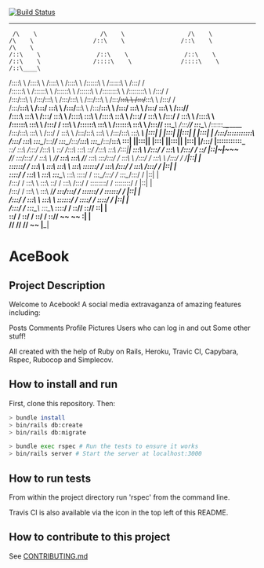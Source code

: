 [![Build Status](https://travis-ci.org/neilcam4/acebook-offtherails.svg?branch=master)](https://travis-ci.org/neilcam4/acebook-offtherails)

_____                    _____                    _____                    _____                   _______                  _______                   _____          
     /\    \                  /\    \                  /\    \                  /\    \                 /::\    \                /::\    \                 /\    \         
    /::\    \                /::\    \                /::\    \                /::\    \               /::::\    \              /::::\    \               /::\____\        
   /::::\    \              /::::\    \              /::::\    \              /::::\    \             /::::::\    \            /::::::\    \             /:::/    /        
  /::::::\    \            /::::::\    \            /::::::\    \            /::::::\    \           /::::::::\    \          /::::::::\    \           /:::/    /         
 /:::/\:::\    \          /:::/\:::\    \          /:::/\:::\    \          /:::/\:::\    \         /:::/~~\:::\    \        /:::/~~\:::\    \         /:::/    /          
/:::/__\:::\    \        /:::/  \:::\    \        /:::/__\:::\    \        /:::/__\:::\    \       /:::/    \:::\    \      /:::/    \:::\    \       /:::/____/           
/::::\   \:::\    \      /:::/    \:::\    \      /::::\   \:::\    \      /::::\   \:::\    \     /:::/    / \:::\    \    /:::/    / \:::\    \     /::::\    \           
/::::::\   \:::\    \    /:::/    / \:::\    \    /::::::\   \:::\    \    /::::::\   \:::\    \   /:::/____/   \:::\____\  /:::/____/   \:::\____\   /::::::\____\________  
/:::/\:::\   \:::\    \  /:::/    /   \:::\    \  /:::/\:::\   \:::\    \  /:::/\:::\   \:::\ ___\ |:::|    |     |:::|    ||:::|    |     |:::|    | /:::/\:::::::::::\    \
/:::/  \:::\   \:::\____\/:::/____/     \:::\____\/:::/__\:::\   \:::\____\/:::/__\:::\   \:::|    ||:::|____|     |:::|    ||:::|____|     |:::|    |/:::/  |:::::::::::\____\
\::/    \:::\  /:::/    /\:::\    \      \::/    /\:::\   \:::\   \::/    /\:::\   \:::\  /:::|____| \:::\    \   /:::/    /  \:::\    \   /:::/    / \::/   |::|~~~|~~~~~     
\/____/ \:::\/:::/    /  \:::\    \      \/____/  \:::\   \:::\   \/____/  \:::\   \:::\/:::/    /   \:::\    \ /:::/    /    \:::\    \ /:::/    /   \/____|::|   |          
      \::::::/    /    \:::\    \               \:::\   \:::\    \       \:::\   \::::::/    /     \:::\    /:::/    /      \:::\    /:::/    /          |::|   |          
       \::::/    /      \:::\    \               \:::\   \:::\____\       \:::\   \::::/    /       \:::\__/:::/    /        \:::\__/:::/    /           |::|   |          
       /:::/    /        \:::\    \               \:::\   \::/    /        \:::\  /:::/    /         \::::::::/    /          \::::::::/    /            |::|   |          
      /:::/    /          \:::\    \               \:::\   \/____/          \:::\/:::/    /           \::::::/    /            \::::::/    /             |::|   |          
     /:::/    /            \:::\    \               \:::\    \               \::::::/    /             \::::/    /              \::::/    /              |::|   |          
    /:::/    /              \:::\____\               \:::\____\               \::::/    /               \::/____/                \::/____/               \::|   |          
    \::/    /                \::/    /                \::/    /                \::/____/                 ~~                       ~~                      \:|   |          
     \/____/                  \/____/                  \/____/                  ~~                                                                         \|___|          
                                                                                                                                                                           

# AceBook

## Project Description

Welcome to Acebook!  A social media extravaganza of amazing features including:

Posts
Comments
Profile Pictures
Users who can log in and out
Some other stuff!

All created with the help of Ruby on Rails, Heroku, Travic CI, Capybara, Rspec, Rubocop and Simplecov.

## How to install and run

First, clone this repository. Then:

```bash
> bundle install
> bin/rails db:create
> bin/rails db:migrate

> bundle exec rspec # Run the tests to ensure it works
> bin/rails server # Start the server at localhost:3000
```

## How to run tests

From within the project directory run 'rspec' from the command line.

Travis CI is also available via the icon in the top left of this README.

## How to contribute to this project

See [CONTRIBUTING.md](CONTRIBUTING.md)
